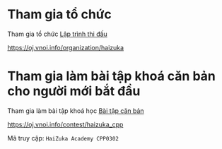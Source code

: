 # Tham gia tổ chức

Tham gia tổ chức [Lập trình thi đấu](https://oj.vnoi.info/organization/haizuka)

https://oj.vnoi.info/organization/haizuka

# Tham gia làm bài tập khoá căn bản cho người mới bắt đầu

Tham gia làm bài tập khoá học [Bài tập căn bản](https://oj.vnoi.info/contest/haizuka_cpp)

https://oj.vnoi.info/contest/haizuka_cpp

Mã truy cập: `HaiZuka Academy CPP0302`
